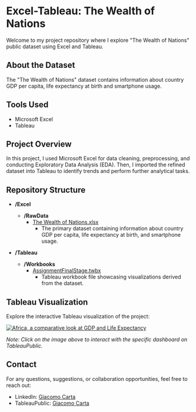 # Excel-Tableau: The Wealth of Nations

Welcome to my project repository where I explore "The Wealth of Nations" public dataset using Excel and Tableau.

## About the Dataset

The "The Wealth of Nations" dataset contains information about country GDP per capita, life expectancy at birth and smartphone usage.

## Tools Used

- Microsoft Excel
- Tableau

## Project Overview

In this project, I used Microsoft Excel for data cleaning, preprocessing, and conducting Exploratory Data Analysis (EDA). Then, I imported the refined dataset into Tableau to identify trends and perform further analytical tasks.

## Repository Structure

- **/Excel**
  - **/RawData**
    - [The Wealth of Nations.xlsx](The%20Wealth%20of%20Nations.xlsx)
      - The primary dataset containing information about country GDP per capita, life expectancy at birth, and smartphone usage.

- **/Tableau**
  - **/Workbooks**
    - [AssignmentFinalStage.twbx](/Tableau/Workbooks/AssignmentFinalStage.twbx)
      - Tableau workbook file showcasing visualizations derived from the dataset.

## Tableau Visualization

Explore the interactive Tableau visualization of the project:

[![Africa, a comparative look at GDP and Life Expectancy](https://public.tableau.com/static/images/As/AssignmentFinalStage/AfricaacomparativelookatGDPandLifeExpectancy/1_rss.png)](https://public.tableau.com/app/profile/giacomo.carta/viz/AssignmentFinalStage/AfricaacomparativelookatGDPandLifeExpectancy)

*Note: Click on the image above to interact with the specific dashboard on TableauPublic.*

## Contact

For any questions, suggestions, or collaboration opportunities, feel free to reach out:

- LinkedIn: [Giacomo Carta](https://www.linkedin.com/in/giacomo-carta-a49986160/)
- TableauPublic: [Giacomo Carta](https://public.tableau.com/app/profile/giacomo.carta/vizzes)
